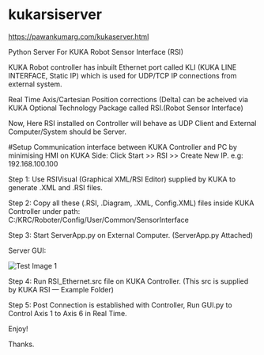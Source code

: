 # kukarsiserver 
https://pawankumarg.com/kukaserver.html

Python Server For KUKA Robot Sensor Interface (RSI)

KUKA Robot controller has inbuilt Ethernet port called KLI (KUKA LINE INTERFACE, Static IP) which is used for UDP/TCP IP connections from external system.

Real Time Axis/Cartesian Position corrections (Delta) can be acheived via KUKA Optional Technology Package called RSI.(Robot Sensor Interface)

Now, Here RSI installed on Controller will behave as UDP Client and External Computer/System should be Server.

#Setup Communication interface between KUKA Controller and PC by minimising HMI on KUKA Side:  Click Start >> RSI >> Create New IP. e.g: 192.168.100.100

Step 1: Use RSIVisual (Graphical XML/RSI Editor) supplied by KUKA to generate .XML and .RSI files.

Step 2: Copy all these (.RSI, .Diagram, .XML, Config.XML) files inside KUKA Controller under path: C:/KRC/Roboter/Config/User/Common/SensorInterface

Step 3: Start ServerApp.py on External Computer. (ServerApp.py Attached)

Server GUI:

![Test Image 1](http://pawankumarg.com/wp-content/uploads/2020/03/Capture.png)


Step 4: Run RSI_Ethernet.src file on KUKA Controller. (This src is supplied by KUKA RSI — Example Folder)

Step 5: Post Connection is established with Controller, Run GUI.py to Control Axis 1 to Axis 6 in Real Time.

Enjoy!

Thanks.
